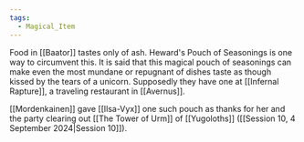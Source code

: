 ```yaml
---
tags:
  - Magical_Item
---
```

Food in [[Baator]] tastes only of ash. Heward's Pouch of Seasonings is one way to circumvent this. It is said that this magical pouch of seasonings can make even the most mundane or repugnant of dishes taste as though kissed by the tears of a unicorn. Supposedly they have one at [[Infernal Rapture]], a traveling restaurant in [[Avernus]].

[[Mordenkainen]] gave [[Ilsa-Vyx]] one such pouch as thanks for her and the party clearing out [[The Tower of Urm]] of [[Yugoloths]] ([[Session 10, 4 September 2024|Session 10]]).